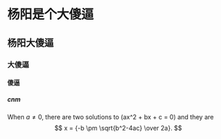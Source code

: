 # 杨阳是个大傻逼
## 杨阳大傻逼
### 大傻逼
#### 傻逼
##### cnm


When $a \ne 0$, there are two solutions to \(ax^2 + bx + c = 0\) and they are
$$
x = {-b \pm \sqrt{b^2-4ac} \over 2a}.
$$